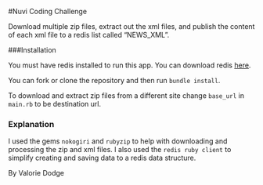#Nuvi Coding Challenge

Download multiple zip files, extract out the xml files, and publish the content of each xml file to a redis list called “NEWS_XML”.

###Installation

You must have redis installed to run this app. You can download redis [here](https://redis.io/download).

You can fork or clone the repository and then run `bundle install`.

To download and extract zip files from a different site change `base_url` in `main.rb` to be destination url.

### Explanation
I used the gems `nokogiri` and `rubyzip` to help with downloading and processing the zip and xml files. I also used the `redis ruby client` to simplify creating and saving data to a redis data structure.

By Valorie Dodge
